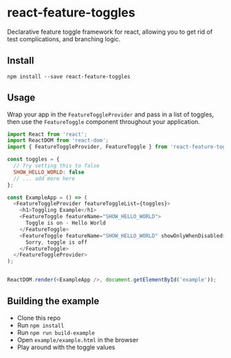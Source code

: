 # react-feature-toggles
Declarative feature toggle framework for react, allowing you to get rid of test complications, and branching logic.

## Install

`npm install --save react-feature-toggles`

## Usage

Wrap your app in the `FeatureToggleProvider` and pass in a list of toggles, then use the `FeatureToggle` component throughout your application.

```javascript
import React from 'react';
import ReactDOM from 'react-dom';
import { FeatureToggleProvider, FeatureToggle } from 'react-feature-toggles';

const toggles = {
  // Try setting this to false
  SHOW_HELLO_WORLD: false
  // ... add more here
};

const ExampleApp = () => (
  <FeatureToggleProvider featureToggleList={toggles}>
    <h1>Toggling Example</h1>
    <FeatureToggle featureName="SHOW_HELLO_WORLD">
      Toggle is on - Hello World
    </FeatureToggle>
    <FeatureToggle featureName="SHOW_HELLO_WORLD" showOnlyWhenDisabled>
      Sorry, toggle is off
    </FeatureToggle>
  </FeatureToggleProvider>
);


ReactDOM.render(<ExampleApp />, document.getElementById('example'));
```

## Building the example

- Clone this repo
- Run `npm install`
- Run `npm run build-example`
- Open `example/example.html` in the browser
- Play around with the toggle values
